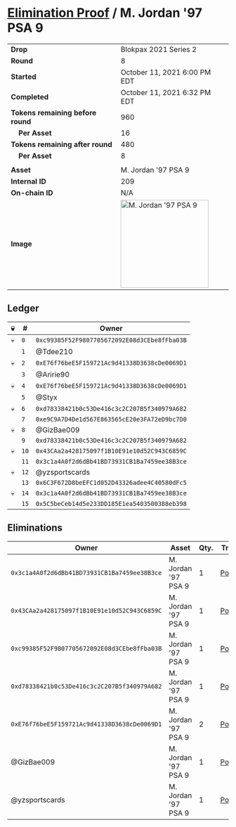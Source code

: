 # [Elimination Proof](./readme.md) / M. Jordan &#039;97 PSA 9

|||
|---|---|
| **Drop** | Blokpax 2021 Series 2 |
| **Round** | 8 |
| **Started** | October 11, 2021 6:00 PM EDT |
| **Completed** | October 11, 2021 6:32 PM EDT |
| **Tokens remaining before round** | 960 |
| **&nbsp;&nbsp;&nbsp;&nbsp;Per Asset** | 16 |
| **Tokens remaining after round** | 480 |
| **&nbsp;&nbsp;&nbsp;&nbsp;Per Asset** | 8 |
| | |
| **Asset** | M. Jordan &#039;97 PSA 9 |
| **Internal ID** | 209 |
| **On-chain ID** | N/A |
| **Image** | <img src="https://tcdn.blokpax.com/9484ebfa-636d-4d17-ae23-415d680edb09/838a87b4f457c2118038ea359847820a675ccadb29a02bb3ab9197c64af6d3e5.jpg" height="200" alt="M. Jordan &#039;97 PSA 9" /> |

## Ledger

| 💀 | # | Owner |
| --- | --- | --- |
| 💀 | `0` | `0xc99385F52F9807705672092E08d3CEbe8fFba03B` |
|  | `1` | @Tdee210 |
| 💀 | `2` | `0xE76f76beE5F159721Ac9d41338D3638cDe0069D1` |
|  | `3` | @Aririe90 |
| 💀 | `4` | `0xE76f76beE5F159721Ac9d41338D3638cDe0069D1` |
|  | `5` | @Styx |
| 💀 | `6` | `0xd78338421b0c53De416c3c2C207B5f340979A682` |
|  | `7` | `0xe9C9A7D4De1d567E863565cE20e3FA72eD9bc7D0` |
| 💀 | `8` | @GizBae009 |
|  | `9` | `0xd78338421b0c53De416c3c2C207B5f340979A682` |
| 💀 | `10` | `0x43CAa2a428175097f1B10E91e10d52C943C6859C` |
|  | `11` | `0x3c1a4A0f2d6dBb41BD73931CB1Ba7459ee38B3ce` |
| 💀 | `12` | @yzsportscards |
|  | `13` | `0x6C3F672D8beEFC1d052D43326adee4C40580dFc5` |
| 💀 | `14` | `0x3c1a4A0f2d6dBb41BD73931CB1Ba7459ee38B3ce` |
|  | `15` | `0x5C5beCeb14d5e233DD185E1ea5403500388eb398` |


## Eliminations

| Owner | Asset | Qty. | Transaction |
| --- | --- | --- | --- |
| `0x3c1a4A0f2d6dBb41BD73931CB1Ba7459ee38B3ce` | M. Jordan '97 PSA 9 | 1 | [Polygonscan](https://polygonscan.com/tx/0x397d9a1ce59d86f48dc6ec9a6bc027fc451133fe5661de4f0c13ce8c87c91de3) |
| `0x43CAa2a428175097f1B10E91e10d52C943C6859C` | M. Jordan '97 PSA 9 | 1 | [Polygonscan](https://polygonscan.com/tx/0xb8530af9c3c7da4b2fbede062926954a425ab8e2af5fa781b252170d41285496) |
| `0xc99385F52F9807705672092E08d3CEbe8fFba03B` | M. Jordan '97 PSA 9 | 1 | [Polygonscan](https://polygonscan.com/tx/0xa05aac2691dc81db9c51f984d25e6d16c5bda9013a211ce9d76fa5a55cc8d40d) |
| `0xd78338421b0c53De416c3c2C207B5f340979A682` | M. Jordan '97 PSA 9 | 1 | [Polygonscan](https://polygonscan.com/tx/0x51b136d1c6bed581486c0d70380bb7bd29fc85c1a123e32f672a0ab1101c7c23) |
| `0xE76f76beE5F159721Ac9d41338D3638cDe0069D1` | M. Jordan '97 PSA 9 | 2 | [Polygonscan](https://polygonscan.com/tx/0xe45d279b7da70acaf025be4b34b2666bf676f8000cb4f93761663e4c137c8282) |
| @GizBae009 | M. Jordan '97 PSA 9 | 1 | [Polygonscan](https://polygonscan.com/tx/0xfbb29db8cdca1600a1b9db14428e2e62b6870f548ad6ab395e4273a5a30d0c33) |
| @yzsportscards | M. Jordan '97 PSA 9 | 1 | [Polygonscan](https://polygonscan.com/tx/0xfce4d79fa09ac7531ca87addd928f3a4d3852f08b2aa09bd2823fba7c1598ecd) |
